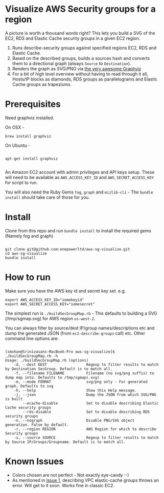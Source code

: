 Visualize AWS Security groups for a region
==========================================

A picture is worth a thousand words right? This lets you build a SVG of the EC2, RDS and Elastic Cache security groups in a given EC2 region.

1. Runs describe-security groups against specified regions EC2, RDS and Elastic Cache.
2. Based on the described groups, builds a sources hash and converts them to a directional graph (always `Source` to `Destination`).
3. Renders the graph as SVG/PNG via [the very awesome Graphviz](http://www.graphviz.org/)
4. For a bit of high level overview without having to read through it all, Hosts/IP blocks as diamonds, RDS groups as parallelograms and Elastic Cache groups as trapeziums.

Prerequisites
=============

Need graphviz installed.

On OSX -

```
brew install graphviz

```

On Ubuntu -

```

apt-get install graphviz


```

An Amazon EC2 account with admin privileges and API keys setup. These will need to be available as `AWS_ACCESS_KEY_ID` and `AWS_SECRET_ACCESS_KEY` for script to run.

You will also need the Ruby Gems `fog`, `graph` and `mizlib-cli` - The `bundle install` should take care of those for you.

Install
=======


Clone from this repo and run `bundle install` to install the required gems (Namely fog and graph)

```

git clone git@github.com:onepowerltd/aws-sg-visualize.git
cd aws-sg-visualize
bundle install

```

How to run
==========

Make sure you have the AWS key id and secret key set. e.g.

```
export AWS_ACCESS_KEY_ID="somekeyid"
export AWS_SECRET_ACCESS_KEY="somesecret"

```

The simplest run is `./buildSecGroupMap.rb` - This defaults to building a SVG (/tmp/sgmap.svg) for AWS region `us-west-2`.

You can always filter by source/dest IP/group names/descriptions etc and dump the generated JSON (from `ec2-describe-groups` call) etc. Other command line options are:

```

[smohan@Srinivasans-MacBook-Pro aws-sg-visualize]$ ./buildSecGroupMap.rb -h
Usage: ./buildSecGroupMap.rb (options)
    -d, --dest DEST                  Regexp to filter results to match by Destination SecGroup. Default is to match all.
    -f, --filename FILENAME          Filename (no svg/png suffix) to dump map into. Defaults to /tmp/sgmap(.svg)
    -m, --mode FORMAT                svg/png only - For generated graph. Defaults to svg
    -h, --help                       Show this Help message.
    -j, --json                       Dump the JSON from which SVG/PNG is built
        --ecache-disable             Set to disable describing Elastic Cache security groups
        --rds-disable                Set to disable describing RDS security groups
    -n, --nograph                    Disable PNG/SVG object generation. False by default.
    -r, --region REGION              AWS Region for which to describe Security groups
    -s, --source SOURCE              Regexp to filter results to match by Source IP/Groups/Groupname. Default is to match all.

```


Known Issues
============

* Colors chosen are not perfect - Not exactly eye-candy :-)
* As mentioned in [Issue 1](https://github.com/onepowerltd/aws-sg-visualize/issues/1), describing VPC elastic-cache groups throws an error. Will get to it soon. Works fine in classic EC2.
